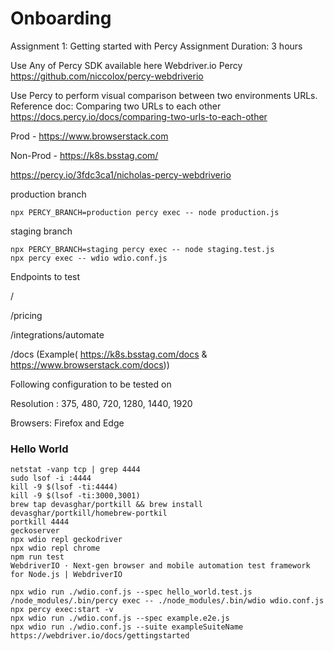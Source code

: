 # Onboarding

Assignment 1: Getting started with Percy
Assignment Duration: 3 hours

Use Any of Percy SDK available here
Webdriver.io Percy 
https://github.com/niccolox/percy-webdriverio

Use Percy to perform visual comparison between two environments URLs. Reference doc: Comparing two URLs to each other
https://docs.percy.io/docs/comparing-two-urls-to-each-other

Prod - https://www.browserstack.com 

Non-Prod - https://k8s.bsstag.com/ 


https://percy.io/3fdc3ca1/nicholas-percy-webdriverio

production branch 
```shell
npx PERCY_BRANCH=production percy exec -- node production.js
```
staging branch
```shell
npx PERCY_BRANCH=staging percy exec -- node staging.test.js
npx percy exec -- wdio wdio.conf.js
```

Endpoints to test

/

/pricing

/integrations/automate

/docs (Example( https://k8s.bsstag.com/docs & https://www.browserstack.com/docs))

Following configuration to be tested on

Resolution : 375, 480, 720, 1280, 1440, 1920

Browsers: Firefox and Edge


### Hello World

```
netstat -vanp tcp | grep 4444
sudo lsof -i :4444
kill -9 $(lsof -ti:4444)
kill -9 $(lsof -ti:3000,3001)
brew tap devasghar/portkill && brew install devasghar/portkill/homebrew-portkil
portkill 4444
geckoserver
npx wdio repl geckodriver
npx wdio repl chrome
npm run test
WebdriverIO · Next-gen browser and mobile automation test framework for Node.js | WebdriverIO

npx wdio run ./wdio.conf.js --spec hello_world.test.js
/node_modules/.bin/percy exec -- ./node_modules/.bin/wdio wdio.conf.js
npx percy exec:start -v
npx wdio run ./wdio.conf.js --spec example.e2e.js
npx wdio run ./wdio.conf.js --suite exampleSuiteName
https://webdriver.io/docs/gettingstarted



```
